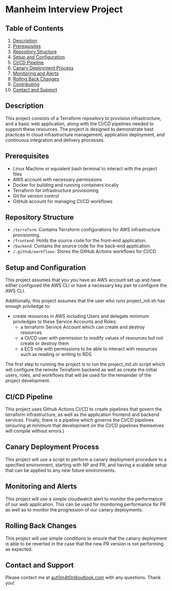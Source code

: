 # Manheim Interview Project

## Table of Contents
1. [Description](#description)
2. [Prerequisites](#prerequisites)
3. [Repository Structure](#repository-structure)
4. [Setup and Configuration](#setup-and-configuration)
5. [CI/CD Pipeline](#ci-cd-pipeline)
6. [Canary Deployment Process](#canary-deployment-process)
7. [Monitoring and Alerts](#monitoring-and-alerts)
8. [Rolling Back Changes](#rolling-back-changes)
9. [Contributing](#contributing)
10. [Contact and Support](#contact-and-support)

## Description
This project consists of a Terraform repository to provision infrastructure, and a basic web application, along with the CI/CD pipelines needed to support these resources. The project is designed to demonstrate best practices in cloud infrastructure management, application deployment, and continuous integration and delivery processes.

## Prerequisites
- Linux Machine or equialent bash terminal to interact with the project files
- AWS account with necessary permissions
- Docker for building and running containers locally
- Terraform for infrastructure provisioning
- Git for version control
- GitHub account for managing CI/CD workflows

## Repository Structure
- `/terraform`: Contains Terraform configurations for AWS infrastructure provisioning.
- `/frontend`: Holds the source code for the front-end application.
- `/backend`: Contains the source code for the back-end application.
- `/.github/workflows`: Stores the GitHub Actions workflows for CI/CD.

## Setup and Configuration
<!-- Details on setting up the local development environment, configuring AWS services, and initializing Terraform for infrastructure management. -->
This project assumes that you you have an AWS account set up and have either configured the AWS CLI or have a necessary key pair to configure the AWS CLI.

Additionally, this project assumes that the user who runs project_init.sh has enough priviledge to:
- create resources in AWS including Users and delegate minimum priviledges to these Service Accounts and Roles:
    - a terraform Service Account which can create and destroy resources
    - a CI/CD user with permission to modify values of resources but not create or destroy them
    - a ECS role with permissions to be able to interact with resources such as reading or writing to RDS

The first step to running the project is to run the project_init.sh script which will configure the remote Terraform backend as well as create the initial users, roles, and workflows that will be used for the remainder of the project development.

## CI/CD Pipeline
<!-- Explains the automated processes for testing, building, and deploying the applications and infrastructure across different environments (NP and PR). -->
This project uses Github Actions CI/CD to create pipelines that govern the terraform infrastructure, as well as the application frontend and backend services. Finally, there is a pipeline which governs the CI/CD pipelines (ensuring at minimum that development on the CI/CD pipelines themselves will compile without errors.)

## Canary Deployment Process
<!-- Outlines the strategy and steps for implementing canary releases, including managing traffic through ALB target group weights and monitoring the deployment's success. -->
This project will use a script to perform a canary deployment procedure to a specified environment, starting with NP and PR, and having a scalable setup that can be applied to any new future environments.

## Monitoring and Alerts
<!-- Describes the monitoring setup using CloudWatch, how to configure alerts for system events, and responding to incidents. -->
This project will use a simple cloudwatch alert to monitor the performance of our web application. This can be used for monitoring performance for PR as well as to monitor the progression of our canary deployments.

## Rolling Back Changes
<!-- Instructions on how to rollback application and infrastructure changes in case of deployment issues or other operational failures. -->
This project will use simple conditions to ensure that the canary deployment is able to be reverted in the case that the new PR version is not performing as expected.

## Contact and Support
<!-- Provides contact information and support resources for project maintainers and contributors. -->
Please contact me at aut0m4t0r@outlook.com with any questions. Thank you!
